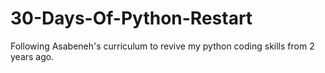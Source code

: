 # 30-Days-Of-Python-Restart
 Following Asabeneh's curriculum to revive my python coding skills from 2 years ago.

